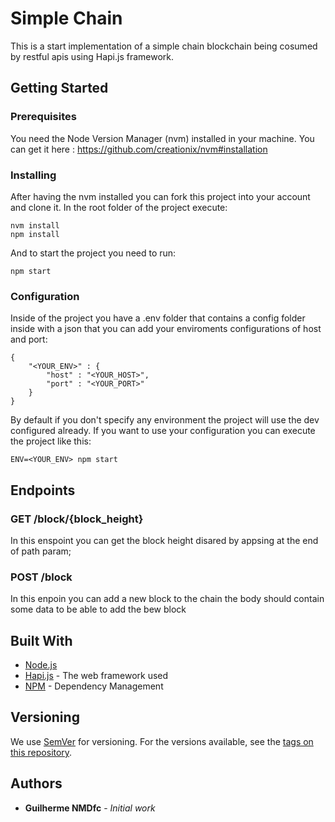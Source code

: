 # Simple Chain

This is a start implementation of a simple chain blockchain being cosumed by restful apis using Hapi.js framework.

## Getting Started

### Prerequisites

You need the Node Version Manager (nvm) installed in your machine. You can get it here : https://github.com/creationix/nvm#installation

### Installing

After having the nvm installed you can fork this project into your account and clone it. In the root folder of the project execute:

```
nvm install
npm install
```

And to start the project you need to run:

```
npm start
```

### Configuration

Inside of the project you have a .env folder that contains a config folder inside with a json that you can add your enviroments configurations of host and port:

```
{
    "<YOUR_ENV>" : {
        "host" : "<YOUR_HOST>",
        "port" : "<YOUR_PORT>"
    }
}
```

By default if you don't specify any environment the project will use the dev configured already. If you want to use your configuration you can execute the project like this:

```
ENV=<YOUR_ENV> npm start
```

## Endpoints

### GET /block/{block_height}

In this enspoint you can get the block height disared by appsing at the end of path param;

### POST /block

In this enpoin you can add a new block to the chain the body should contain some data to be able to add the bew block

## Built With
* [Node.js](https://nodejs.org/)
* [Hapi.js](https://hapijs.com/) - The web framework used
* [NPM](https://www.npmjs.com/) - Dependency Management

## Versioning

We use [SemVer](http://semver.org/) for versioning. For the versions available, see the [tags on this repository](https://github.com/your/project/tags). 

## Authors

* **Guilherme NMDfc** - *Initial work*
